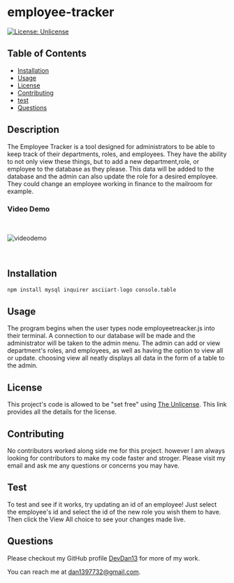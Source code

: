 # employee-tracker

[![License: Unlicense](https://img.shields.io/badge/license-Unlicense-blue.svg)](http://unlicense.org/)

## Table of Contents

* [Installation](#installation)
* [Usage](#usage)
* [License](#license)
* [Contributing](#contributing)
* [test](#test)
* [Questions](#Questions)

## Description

The Employee Tracker is a tool designed for administrators to be able to keep track of their departments, roles, and employees.  They have the ability to not only view these things, but to add a new department,role, or employee to the database as they please.  This data will be added to the database and the admin can also update the role for a desired employee.  They could change an employee working in finance to the mailroom for example.

### Video Demo
<br>

![videodemo](public\assets\gif\EmployeeTracker.gif)

<br>

## Installation

```bash
npm install mysql inquirer asciiart-logo console.table
```

## Usage 

The program begins when the user types node employeetreacker.js into their terminal.  A connection to our database will be made and the administrator will be taken to the admin menu.  The admin can add or view department's roles, and employees, as well as having the option to view all or update. choosing view all neatly displays all data in the form of a table to the admin.

## License

This project's code is allowed to be "set free" using [The Unlicense](https://unlicense.org/).  This link provides all the details for the license.

## Contributing

No contributors worked along side me for this project. however I am always looking for contributors to make my code faster and stroger. Please visit my email and ask me any questions or concerns you may have.

## Test

To test and see if it works, try updating an id of an employee! Just select the employee's id and select  the id of the new role you wish them to have. Then click the View All choice to see your changes made live.

## Questions 

Please checkout my GitHub profile [DevDan13](https://github.com/DevDan13) for more of my work.

You can reach me at dan1397732@gmail.com.